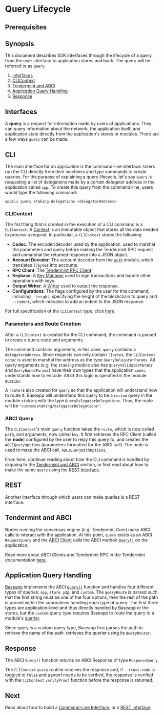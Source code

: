 # Query Lifecycle

## Prerequisites

## Synopsis

This document describes SDK interfaces through the lifecycle of a query, from the user interface to application stores and back. The query will be referred to as `query`.

1. [Interfaces](#interfaces)
2. [CLIContext](#clicontext)
3. [Tendermint and ABCI](#tendermint-and-abci)
4. [Application Query Handling](#application-query-handling)
5. [Response](#response)

## Interfaces

A **query** is a request for information made by users of applications. They can query information about the network, the application itself, and application state directly from the application's stores or modules. There are a few ways `query` can be made.

## CLI

The main interface for an application is the command-line interface. Users run the CLI directly from their machines and type commands to create queries. For the purpose of explaining a query lifecycle, let's say `query` is requesting a list of delegations made by a certain delegator address in the application called `app`. To create this query from the command-line, users would type the following command:

```
appcli query staking delegations <delegatorAddress>
```

### CLIContext

The first thing that is created in the execution of a CLI command is a `CLIContext`. A [Context](../core/context.md) is an immutable object that stores all the data needed to process a request. In particular, a `CLIContext` stores the following:

* **Codec**: The encoder/decoder used by the application, used to marshal the parameters and query before making the Tendermint RPC request and unmarshal the returned response into a JSON object.
* **Account Decoder**: The account decoder from the [`auth`](https://github.com/cosmos/cosmos-sdk/tree/67f6b021180c7ef0bcf25b6597a629aca27766b8/docs/spec/auth) module, which translates `[]byte`s into accounts.
* **RPC Client**: The [Tendermint RPC Client](https://github.com/tendermint/tendermint/blob/master/rpc/client/interface.go).
* **Keybase**: A [Key Manager](.//core/accounts-keys.md) used to sign transactions and handle other operations with keys.
* **Output Writer**: A [Writer](https://golang.org/pkg/io/#Writer) used to output the response.
* **Configurations**: The flags configured by the user for this command, including `--height`, specifying the height of the blockchain to query and `--indent`, which indicates to add an indent to the JSON response.

For full specification of the `CLIContext` type, click [here](https://github.com/cosmos/cosmos-sdk/blob/73e5ef7c13c420f9ee879fdf1b60cf0bdc8f325e/client/context/context.go#L36-L59).

### Parameters and Route Creation

After a `CLIContext` is created for the CLI command, the command is parsed to create a query route and arguments.

The command contains arguments; in this case, `query` contains a `delegatorAddress`. Since requests can only contain `[]byte`s, the `CLIContext` `codec` is used to marshal the address as the type `QueryDelegatorParams`. All query arguments (e.g. the `staking` module also has `QueryValidatorParams` and `QueryBondsParams`) have their own types that the application `codec` understands how to encode. All of this logic is specified in the module [`querier`](.//building-modules/querier.md).

A `route` is also created for `query` so that the application will understand how to route it. Baseapp will understand this query to be a `custom` query in the module `staking` with the type `QueryDelegatorDelegations`. Thus, the route will be `"custom/staking/delegatorDelegations"`.

### ABCI Query

The `CLIContext`'s main `query` function takes the `route`, which is now called `path`, and arguments, now called `key`. It first retrieves the RPC Client (called the **node**) configured by the user to relay this query to, and creates the `ABCIQueryOptions` (parameters formatted for the ABCI call). The node is used to make the ABCI call, `ABCIQueryWithOptions`.

From here, continue reading about how the CLI command is handled by skipping to the [Tendermint and ABCI](#tendermint-and-abci) section, or first read about how to make the same `query` using the [REST Interface](#rest).

## REST

Another interface through which users can make queries is a REST interface.



## Tendermint and ABCI

Nodes running the consensus engine (e.g. Tendermint Core) make ABCI calls to interact with the application. At this point, `query` exists as an ABCI `RequestQuery` and the [ABCI Client](https://github.com/tendermint/tendermint/blob/51b3428f5c0f4fdd2e469147cd90353faa4bd704/abci/client/client.go#L16-L50) calls the ABCI method [`Query()`](https://tendermint.com/docs/spec/abci/abci.html#query) on the application.

Read more about ABCI Clients and Tendermint RPC in the Tendermint documentation [here](https://tendermint.com/rpc).

## Application Query Handling

[Baseapp](../core/baseapp.md) implements the ABCI [`Query()`](../core/baseapp.md#query) function and handles four different types of queries: `app`, `store`, `p2p`, and `custom`. The `queryRoute` is parsed such that the first string must be one of the four options, then the rest of the path is parsed within the subroutines handling each type of query. The first three types are application-level and thus directly handled by Baseapp or the stores, but the `custom` query type requires Baseapp to route the query to a module's [querier](../building-modules/querier.md).

Since `query` is a custom query type, Baseapp first parses the path to retrieve the name of the path. retrieves the querier using its `QueryRouter`.

## Response

The ABCI `Query()` function returns an ABCI Response of type `ResponseQuery`.

The `CLIContext` `query` routine receives the response and, if `--trust-node` is toggled to `false` and a proof needs to be verified, the response is verified with the `CLIContext` `verifyProof` function before the response is returned.

## Next

Read about how to build a [Command-Line Interface](./cli.md), or a [REST Interface](./rest.md).
